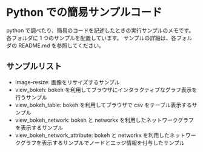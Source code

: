 # Python での簡易サンプルコード

python で調べたり、簡易のコードを記述したときの実行サンプルのメモです。
各フォルダに 1 つのサンプルを配置しています。
サンプルの詳細は、各フォルダの README.md を参照してください。

## サンプルリスト

- image-resize: 画像をリサイズするサンプル
- view_bokeh: bokeh を利用してブラウザにインタラクティブなグラフ表示を行うサンプル
- view_bokeh_table: bokeh を利用してブラウザで csv をテーブル表示するサンプル
- view_bokeh_network: bokeh と networkx を利用したネットワークグラフを表示するサンプル
- view_bokeh_network_attribute: bokeh と networkx を利用したネットワークグラフを表示するサンプルでノードとエッジ情報を付与したサンプル
